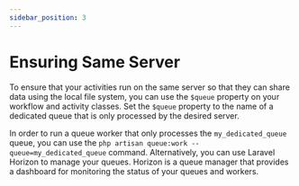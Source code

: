 ```yaml
---
sidebar_position: 3
---
```


# Ensuring Same Server

To ensure that your activities run on the same server so that they can share data using the local file system, you can use the `$queue` property on your workflow and activity classes. Set the `$queue` property to the name of a dedicated queue that is only processed by the desired server.

In order to run a queue worker that only processes the `my_dedicated_queue` queue, you can use the `php artisan queue:work --queue=my_dedicated_queue` command. Alternatively, you can use Laravel Horizon to manage your queues. Horizon is a queue manager that provides a dashboard for monitoring the status of your queues and workers.
